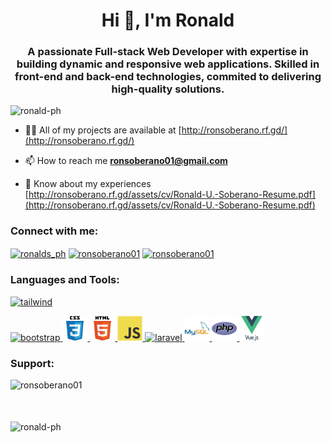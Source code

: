 <h1 align="center">Hi 👋, I'm Ronald</h1>
<h3 align="center">A passionate Full-stack Web Developer with expertise in building dynamic and responsive web applications. Skilled in front-end and back-end technologies, commited to delivering high-quality solutions.</h3>

<p align="left"> <img src="https://komarev.com/ghpvc/?username=ronald-ph&label=Profile%20views&color=0e75b6&style=flat" alt="ronald-ph" /> </p>

- 👨‍💻 All of my projects are available at [http://ronsoberano.rf.gd/](http://ronsoberano.rf.gd/)

- 📫 How to reach me **ronsoberano01@gmail.com**

- 📄 Know about my experiences [http://ronsoberano.rf.gd/assets/cv/Ronald-U.-Soberano-Resume.pdf](http://ronsoberano.rf.gd/assets/cv/Ronald-U.-Soberano-Resume.pdf)

<h3 align="left">Connect with me:</h3>
<p align="left">
<a href="https://twitter.com/ronalds_ph" target="blank"><img align="center" src="https://raw.githubusercontent.com/rahuldkjain/github-profile-readme-generator/master/src/images/icons/Social/twitter.svg" alt="ronalds_ph" height="30" width="40" /></a>
<a href="https://linkedin.com/in/ronsoberano01" target="blank"><img align="center" src="https://raw.githubusercontent.com/rahuldkjain/github-profile-readme-generator/master/src/images/icons/Social/linked-in-alt.svg" alt="ronsoberano01" height="30" width="40" /></a>
<a href="https://fb.com/ronsoberano01" target="blank"><img align="center" src="https://raw.githubusercontent.com/rahuldkjain/github-profile-readme-generator/master/src/images/icons/Social/facebook.svg" alt="ronsoberano01" height="30" width="40" /></a>
</p>

<h3 align="left">Languages and Tools:</h3>
<p align="left"> <a href="https://tailwindcss.com/" target="_blank" rel="noreferrer"> <img src="https://www.vectorlogo.zone/logos/tailwindcss/tailwindcss-icon.svg" alt="tailwind" width="40" height="40"/> </a> </p><p align="left"> <a href="https://getbootstrap.com" target="_blank" rel="noreferrer"> <img src="https://getbootstrap.com/docs/5.0/assets/img/favicons/apple-touch-icon.png" alt="bootstrap" width="40" height="40"/> </a> <a href="https://www.w3schools.com/css/" target="_blank" rel="noreferrer"> <img src="https://raw.githubusercontent.com/devicons/devicon/master/icons/css3/css3-original-wordmark.svg" alt="css3" width="40" height="40"/> </a> <a href="https://www.w3.org/html/" target="_blank" rel="noreferrer"> <img src="https://raw.githubusercontent.com/devicons/devicon/master/icons/html5/html5-original-wordmark.svg" alt="html5" width="40" height="40"/> </a> <a href="https://developer.mozilla.org/en-US/docs/Web/JavaScript" target="_blank" rel="noreferrer"> <img src="https://raw.githubusercontent.com/devicons/devicon/master/icons/javascript/javascript-original.svg" alt="javascript" width="40" height="40"/> </a> <a href="https://laravel.com/" target="_blank" rel="noreferrer"> <img src="https://laravel.com/img/favicon/apple-touch-icon.png" alt="laravel" width="40" height="40"/> </a> <a href="https://www.mysql.com/" target="_blank" rel="noreferrer"> <img src="https://raw.githubusercontent.com/devicons/devicon/master/icons/mysql/mysql-original-wordmark.svg" alt="mysql" width="40" height="40"/> </a> <a href="https://www.php.net" target="_blank" rel="noreferrer"> <img src="https://raw.githubusercontent.com/devicons/devicon/master/icons/php/php-original.svg" alt="php" width="40" height="40"/> </a> <a href="https://vuejs.org/" target="_blank" rel="noreferrer"> <img src="https://raw.githubusercontent.com/devicons/devicon/master/icons/vuejs/vuejs-original-wordmark.svg" alt="vuejs" width="40" height="40"/> </a> </p>

<h3 align="left">Support:</h3>
<p><a href="https://www.buymeacoffee.com/ronsoberano01 "> <img align="left" src="https://cdn.buymeacoffee.com/buttons/v2/default-yellow.png" height="50" width="210" alt="ronsoberano01 " /></a></p><br><br>
<br>
<p><img align="center" src="https://github-readme-stats.vercel.app/api/top-langs?username=ronald-ph&show_icons=true&locale=en&layout=compact" alt="ronald-ph" /></p>
